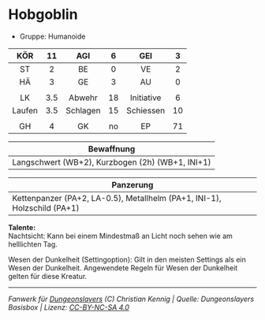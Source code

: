# Hobgoblin  
- Gruppe: Humanoide  

| KÖR | 11 | AGI | 6 | GEI | 3 |
| :-: | :-: | :-: | :-: | :-: | :-: |
| ST | 2 | BE | 0 | VE | 2 |
| HÄ | 3 | GE | 3 | AU | 0 |
|  |
| LK | 3.5 | Abwehr | 18 | Initiative | 6 |
| Laufen | 3.5 | Schlagen | 15 | Schiessen | 10 |
|  |
| GH | 4 | GK | no | EP | 71 |

| Bewaffnung |
| --- |
| Langschwert (WB+2), Kurzbogen (2h) (WB+1, INI+1) |


| Panzerung |
| --- |
| Kettenpanzer (PA+2, LA-0.5), Metallhelm (PA+1, INI-1), Holzschild (PA+1) |


**Talente:**  
Nachtsicht: Kann bei einem Mindestmaß an Licht noch sehen wie am helllichten Tag.

Wesen der Dunkelheit (Settingoption): Gilt in den meisten Settings als ein Wesen der Dunkelheit. Angewendete Regeln für Wesen der Dunkelheit gelten für diese Kreatur.





___
*Fanwerk für [Dungeonslayers](https://www.dungeonslayers.net/) (C) Christian Kennig | Quelle: Dungeonslayers Basisbox | Lizenz: [CC-BY-NC-SA 4.0](https://creativecommons.org/licenses/by-nc-sa/4.0/deed.de)*